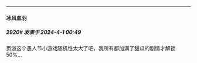 ﻿
*****

####  冰风血羽  
##### 2920#       发表于 2024-4-1 00:49

页游这个愚人节小游戏随机性太大了吧，我所有都加满了甜瓜的剧情才解锁50%...

